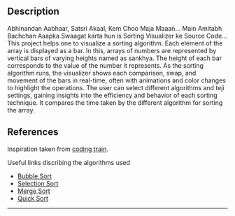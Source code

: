 ## Description
Abhinandan Aabhaar, Satsri Akaal, Kem Choo Maja Maaan... Main Amitabh Bachchan Aaapka Swaagat karta hun is Sorting Visualizer ke Source Code...
This project helps one to visualize a sorting algorithm. Each element of the array is displayed as a bar.  In this, arrays of numbers are represented by vertical bars of varying heights named as sankhya. The height of each bar corresponds to the value of the number it represents. As the sorting algorithm runs, the visualizer shows each comparison, swap, and movement of the bars in real-time, often with animations and color changes to highlight the operations. The user can select different algorithms and teji settings, gaining insights into the efficiency and behavior of each sorting technique. It compares the time taken by the different algorithm for sorting the array.

## References

Inspiration taken from [coding train](https://www.youtube.com/watch?v=67k3I2GxTH8).

Useful links discribing the algorithms used 

- [Bubble Sort](https://en.wikipedia.org/wiki/Bubble_sort)
- [Selection Sort](https://en.wikipedia.org/wiki/Selection_sort)
- [Merge Sort](https://en.wikipedia.org/wiki/Merge_sort)
- [Quick Sort](https://en.wikipedia.org/wiki/Quicksort)
---

